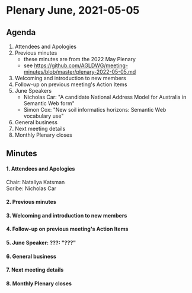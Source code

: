 # Plenary June, 2021-05-05

## Agenda

1. Attendees and Apologies
2. Previous minutes
    * these minutes are from the 2022 May Plenary
    * see https://github.com/AGLDWG/meeting-minutes/blob/master/plenary-2022-05-05.md
3. Welcoming and introduction to new members
4. Follow-up on previous meeting's Action Items
5. June Speakers
    * Nicholas Car: "A candidate National Address Model for Australia in Semantic Web form"
    * Simon Cox: "New soil informatics horizons: Semantic Web vocabulary use"
6. General business 
7. Next meeting details
8. Monthly Plenary closes

## Minutes

#### 1. Attendees and Apologies

Chair: Nataliya Katsman  
Scribe: Nicholas Car  

#### 2. Previous minutes
#### 3. Welcoming and introduction to new members
#### 4. Follow-up on previous meeting's Action Items
#### 5. June Speaker: ???: "???"
#### 6. General business 
#### 7. Next meeting details
#### 8. Monthly Plenary closes
